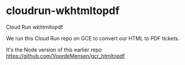 # cloudrun-wkhtmltopdf
Cloud Run wkhtmltopdf

We run this Cloud Run repo on GCE to convert our HTML to PDF tickets. 

It's the Node version of this earlier repo https://github.com/VoordeMensen/gcr_htmltopdf
